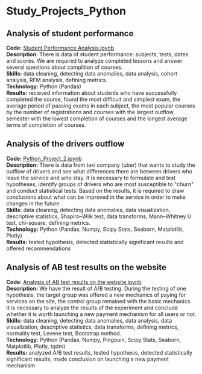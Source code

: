# Study_Projects_Python

## Analysis of student performance
**Code:** [Student Performance Analysis.ipynb](https://github.com/DariaR22/Study_Projects_Python/blob/main/Student%20Performance%20Analysis%20.ipynb)  
**Description:** There is data of student performance: subjects, tests, dates and scores. We are required to analyze completed lessons and answer several questions about complition of courses.  
**Skills:** data cleaning, detecting data anomalies, data analysis, cohort analysis, RFM analysis, defining metrics.  
**Technology:** Python (Pandas)  
**Results:** recieved information about students who have successfully completed the course, found the most difficult and simplest exam, the average period of passing exams in each subject, the most popular courses by the number of registrations and courses with the largest outflow, semester with the lowest completion of courses and the longest average terms of completion of courses.   

## Analysis of the drivers outflow
**Code:** [Python_Project_2.ipynb](https://github.com/DariaR22/Study_Projects_Python/blob/main/Python_Project_2.ipynb)  
**Description:** There is data from taxi company (uber) that wants to study the outflow of drivers and see what differences there are between drivers who leave the service and who stay. It is necessary to formulate and test hypotheses, identify groups of drivers who are most susceptible to "churn" and conduct statistical tests. Based on the results, it is required to draw conclusions about what can be improved in the service in order to make changes in the future.    
**Skills:** data cleaning, detecting data anomalies, data visualization, descriptive statistics, Shapiro–Wilk test, data transforms, Mann–Whitney U test, chi-square, defining metrics.  
**Technology:** Python (Pandas, Numpy, Scipy Stats, Seaborn, Matplotlib, Plotly)  
**Results:** tested hypothesis, detected statistically significant results and offered recommendations

## Analysis of AB test results on the website
**Code:** [Analysis of AB test results on the website.ipynb](https://github.com/DariaR22/Study_Projects_Python/blob/main/Analysis%20of%20AB%20test%20results%20on%20the%20website.ipynb)  
**Description:** We have the result of A/B testing. During the testing of one hypothesis, the target group was offered a new mechanics of paying for services on the site, the control group remained with the basic mechanics. It is necessary to analyze the results of the experiment and conclude whether it is worth launching a new payment mechanism for all users or not.  
**Skills:** data cleaning, detecting data anomalies, data analysis, data visualization, descriptive statistics,  data transforms, defining metrics, normality test, Levene test, Bootstrap method.  
**Technology:** Python (Pandas, Numpy, Pingouin, Scipy Stats, Seaborn, Matplotlib, Plotly, tqdm)  
**Results:** analyzed A/B test results, tested hypothesis, detected statistically significant results, made conclusion on launching a new payment mechanism
